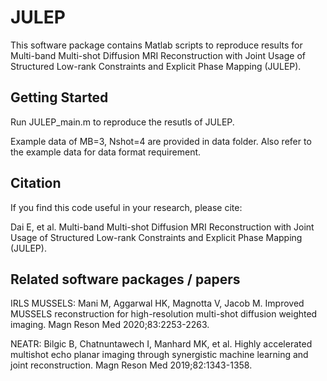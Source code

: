# JULEP
This software package contains Matlab scripts to reproduce results for Multi-band Multi-shot Diffusion MRI Reconstruction with Joint Usage of Structured Low-rank Constraints and Explicit Phase Mapping (JULEP).
## Getting Started
Run JULEP_main.m to reproduce the resutls of JULEP.

Example data of MB=3, Nshot=4 are provided in data folder. Also refer to the example data for data format requirement.
## Citation
If you find this code useful in your research, please cite:

Dai E, et al. Multi-band Multi-shot Diffusion MRI Reconstruction with Joint Usage of Structured Low-rank Constraints and Explicit Phase Mapping (JULEP).
## Related software packages / papers
IRLS MUSSELS: Mani M, Aggarwal HK, Magnotta V, Jacob M. Improved MUSSELS reconstruction for high-resolution multi-shot diffusion weighted imaging. Magn Reson Med 2020;83:2253-2263.

NEATR: Bilgic B, Chatnuntawech I, Manhard MK, et al. Highly accelerated multishot echo planar imaging through synergistic machine learning and joint reconstruction. Magn Reson Med 2019;82:1343-1358.
